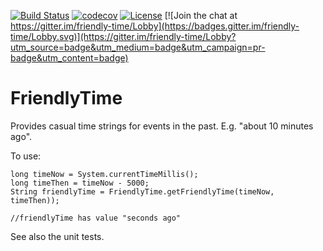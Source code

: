 [![Build Status](https://travis-ci.org/bellabling/friendly-time.svg?branch=master)](https://travis-ci.org/bellabling/friendly-time)
[![codecov](https://codecov.io/gh/bellabling/friendly-time/branch/master/graph/badge.svg)](https://codecov.io/gh/bellabling/friendly-time)
[![License](https://img.shields.io/badge/License-Apache%202.0-blue.svg)](https://opensource.org/licenses/Apache-2.0)
[![Join the chat at https://gitter.im/friendly-time/Lobby](https://badges.gitter.im/friendly-time/Lobby.svg)](https://gitter.im/friendly-time/Lobby?utm_source=badge&utm_medium=badge&utm_campaign=pr-badge&utm_content=badge)



# FriendlyTime

Provides casual time strings for events in the past. E.g. "about 10 minutes ago".

To use:

```
long timeNow = System.currentTimeMillis();
long timeThen = timeNow - 5000;
String friendlyTime = FriendlyTime.getFriendlyTime(timeNow, timeThen));

//friendlyTime has value "seconds ago"
```

See also the unit tests.
